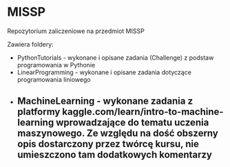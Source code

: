 # MISSP
Repozytorium zaliczeniowe na przedmiot MISSP

Zawiera foldery:
- PythonTutorials - wykonane i opisane zadania (Challenge) z podstaw programowania w Pythonie
- LinearProgramming - wykonane i opisane zadania dotyczące programowania liniowego
- MachineLearning - wykonane zadania z platformy kaggle.com/learn/intro-to-machine-learning wprowadzające do tematu uczenia maszynowego. Ze względu na dość obszerny opis dostarczony przez twórcę kursu, nie umieszczono tam dodatkowych komentarzy
  -
 

